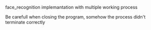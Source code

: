 face_recognition implemantation with multiple working process

Be carefull when closing the program, somehow the process didn't terminate correctly
